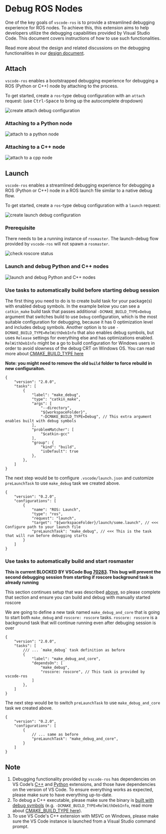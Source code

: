 # Debug ROS Nodes

One of the key goals of `vscode-ros` is to provide a streamlined debugging experience for ROS nodes.
To achieve this, this extension aims to help developers utilize the debugging capabilities provided by Visual Studio Code.
This document covers instructions of how to use such functionalities.

Read more about the design and related discussions on the debugging functionalities in our [design document][spec_debug_ros_nodes].

## Attach

`vscode-ros` enables a bootstrapped debugging experience for debugging a ROS (Python or C++) node by attaching to the process.

To get started, create a `ros`-type debug configuration with an `attach` request: (use <kbd>Ctrl</kbd>-<kbd>Space</kbd> to bring up the autocomplete dropdown)

![create attach debug configuration][create_attach_debug_configuration]

### Attaching to a Python node

![attach to a python node][attach_to_python]

### Attaching to a C++ node

![attach to a cpp node][attach_to_cpp]

## Launch

`vscode-ros` enables a streamlined debugging experience for debugging a ROS (Python or C++) node in a ROS launch file similar to a native debug flow.

To get started, create a `ros`-type debug configuration with a `launch` request:

![create launch debug configuration][create_launch_debug_configuration]

### Prerequisite

There needs to be a running instance of `rosmaster`.
The launch-debug flow provided by `vscode-ros` will not spawn a `rosmaster`.

![check roscore status][check_roscore_status]

### Launch and debug Python and C++ nodes

![launch and debug Python and C++ nodes][launch_and_debug_nodes]

### <a name="build_tasks"></a> Use tasks to automatically build before starting debug session

The first thing you need to do is to create build task for your package(s) with enabled debug symbols. 
In the example below you can see a `catkin_make` build task that passes additional `-DCMAKE_BUILD_TYPE=Debug`  argument that switches build to use `Debug` configuration, which is the most suitable configuration for debugging, because it has 0 optimization level and includes debug symbols. Another option is to use `-DCMAKE_BUILD_TYPE=RelWithDebInfo` that also enables debug symbols, but uses `Release` settings for everything else and has optimizations enabled. `RelWithDebInfo` might be a go to build configuration for Windows users in order to avoid slowness of the debug CRT on Windows OS. You can read more about [CMAKE_BUILD_TYPE here][stackoverflow-cmake_build_type]

**Note: you might need to remove the old `build` folder to force rebuild in new configuraiton.**

```json5
{
    "version": "2.0.0",
    "tasks": [
        {
            "label": "make_debug",
            "type": "catkin_make",
            "args": [
                "--directory",
                "${workspaceFolder}",
                "-DCMAKE_BUILD_TYPE=Debug", // This extra argument enables built with debug symbols
            ],
            "problemMatcher": [
                "$catkin-gcc"
            ],
            "group": {
                "kind": "build",
                "isDefault": true
            },
        },
    ]
}
```

The next step would be to configure `.vscode/launch.json` and customize `preLaunchTask` to use `make_debug` task we created above.

```json5
{
    "version": "0.2.0",
    "configurations": [
        {
            "name": "ROS: Launch",
            "type": "ros",
            "request": "launch",
            "target": "${workspaceFolder}/launch/some.launch", // <<< Configure path to your launch file
            "preLaunchTask": "make_debug", // <<< This is the task that will run before debugging starts
        }
    ]
}

```




### Use tasks to automatically build and start rosmaster

**This is current BLOCKED BY VSCode Bug [70283][ms-vscode.background_bug]. This bug will prevent the second debugging session from starting if roscore background task is already running**

This section continues setup that was described [above](#build_tasks), so please complete that section and ensure you can build and debug with manually started roscore 

We are going to define a new task named `make_debug_and_core` that is going to start both `make_debug` and `roscore: roscore` tasks. `roscore: roscore` is a background task that will continue running even after debuging session is over

```json5
{
    "version": "2.0.0",
    "tasks": [
        /// ... `make_debug` task definition as before
        {
            "label": "make_debug_and_core",
            "dependsOn": [
                "make_debug",
                "roscore: roscore", // This task is provided by vscode-ros
            ]
        },
    ]
}
```

The next step would be to switch `preLaunchTask` to use `make_debug_and_core` task we created above.

```json5
{
    "version": "0.2.0",
    "configurations": [
        {
            // ... same as before
            "preLaunchTask": "make_debug_and_core",
        }
    ]
}

```

## Note

1. Debugging functionality provided by `vscode-ros` has dependencies on VS Code’s [C++][ms-vscode.cpptools] and [Python][ms-python.python] extensions, and those have dependencies on the version of VS Code. To ensure everything works as expected, please make sure to have everything up-to-date.
2. To debug a C++ executable, please make sure the binary is [built with debug symbols][ros_answers_debug_symbol] (e.g. `-DCMAKE_BUILD_TYPE=RelWithDebInfo`, read more about [CMAKE_BUILD_TYPE here][stackoverflow-cmake_build_type]).
3. To use VS Code's C++ extension with MSVC on Windows, please make sure the VS Code instance is launched from a Visual Studio command prompt.

<!-- link to files -->
[create_attach_debug_configuration]: ../media/documentation/debug-support/create-attach-debug-config.gif
[attach_to_cpp]: ../media/documentation/debug-support/attach-to-cpp.gif
[attach_to_python]: ../media/documentation/debug-support/attach-to-python.gif
[create_launch_debug_configuration]: ../media/documentation/debug-support/create-launch-debug-config.gif
[check_roscore_status]: ../media/documentation/debug-support/check-roscore-status.gif
[launch_and_debug_nodes]: ../media/documentation/debug-support/launch-and-debug-nodes.gif

[spec_debug_ros_nodes]: ./spec/debug-ros-nodes.md

<!-- external links -->
[ros_answers_debug_symbol]: https://answers.ros.org/question/200155/how-to-debug-executable-built-with-catkin_make-without-roslaunch/

[ms-python.python]: https://marketplace.visualstudio.com/items?itemName=ms-python.python
[ms-vscode.cpptools]: https://marketplace.visualstudio.com/items?itemName=ms-vscode.cpptools
[ms-vscode.background_bug]: https://github.com/microsoft/vscode/issues/70283
[stackoverflow-cmake_build_type]: https://stackoverflow.com/a/59314670/888545
